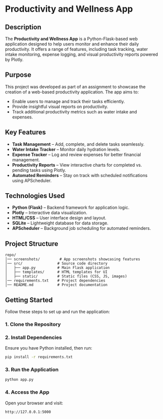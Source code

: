 # Productivity and Wellness App

## Description
The **Productivity and Wellness App** is a Python-Flask-based web application designed to help users monitor and enhance their daily productivity. It offers a range of features, including task tracking, water intake monitoring, expense logging, and visual productivity reports powered by Plotly.

## Purpose
This project was developed as part of an assignment to showcase the creation of a web-based productivity application. The app aims to:
- Enable users to manage and track their tasks efficiently.
- Provide insightful visual reports on productivity.
- Track additional productivity metrics such as water intake and expenses.

## Key Features
- **Task Management** – Add, complete, and delete tasks seamlessly.  
- **Water Intake Tracker** – Monitor daily hydration levels.  
- **Expense Tracker** – Log and review expenses for better financial management.  
- **Productivity Reports** – View interactive charts for completed vs. pending tasks using Plotly.  
- **Automated Reminders** – Stay on track with scheduled notifications using APScheduler.  

## Technologies Used
- **Python (Flask)** – Backend framework for application logic.
- **Plotly** – Interactive data visualization.
- **HTML/CSS** – User interface design and layout.
- **SQLite** – Lightweight database for data storage.
- **APScheduler** – Background job scheduling for automated reminders.

## Project Structure
```
repo/
│── screenshots/         # App screenshots showcasing features
│── src/                # Source code directory
│   ├── app.py          # Main Flask application
│   ├── templates/      # HTML templates for UI
│   ├── static/         # Static files (CSS, JS, images)
│── requirements.txt    # Project dependencies
│── README.md           # Project documentation
```

## Getting Started
Follow these steps to set up and run the application:

### 1. Clone the Repository

### 2. Install Dependencies
Ensure you have Python installed, then run:
```bash
pip install -r requirements.txt
```

### 3. Run the Application
```bash
python app.py
```

### 4. Access the App
Open your browser and visit:
```
http://127.0.0.1:5000
```




